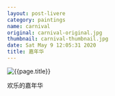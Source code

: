 ```yaml
---
layout: post-livere
category: paintings
name: carnival
original: carnival-original.jpg
thumbnail: carnival-thumbnail.jpg
date: Sat May 9 12:05:31 2020
title: 嘉年华
---
```


![{{page.title}}](/gallery/{{page.category}}/{{page.original}})

欢乐的嘉年华
